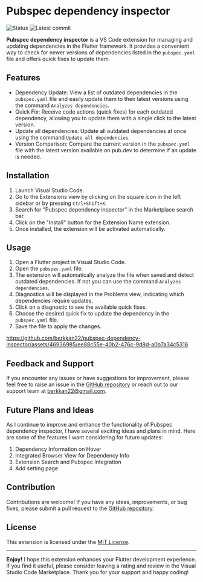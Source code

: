 # Pubspec dependency inspector

![Status](https://img.shields.io/github/deployments/sch-28/ikusa/production?label=Deployment)
![Latest commit](https://img.shields.io/github/last-commit/berkkan22/pubspec-dependency-inspector)

**Pubspec dependency inspector** is a VS Code extension for managing and updating dependencies in the Flutter framework. It provides a convenient way to check for newer versions of dependencies listed in the `pubspec.yaml` file and offers quick fixes to update them.

## Features

- Dependency Update: View a list of outdated dependencies in the `pubspec.yaml` file and easily update them to their latest versions using the command `Analyzes dependencies`.
- Quick Fix: Receive code actions (quick fixes) for each outdated dependency, allowing you to update them with a single click to the latest version.
- Update all dependencies: Update all outdated dependencies at once using the command `Update all dependencies`.
- Version Comparison: Compare the current version in the `pubspec.yaml` file with the latest version available on pub.dev to determine if an update is needed.

## Installation

1. Launch Visual Studio Code.
2. Go to the Extensions view by clicking on the square icon in the left sidebar or by pressing `Ctrl+Shift+X`.
3. Search for "Pubspec dependency inspector" in the Marketplace search bar.
4. Click on the "Install" button for the Extension Name extension.
5. Once installed, the extension will be activated automatically.

## Usage

1. Open a Flutter project in Visual Studio Code.
2. Open the `pubspec.yaml` file.
3. The extension will automatically analyze the file when saved and detect outdated dependencies. If not you can use the command `Analyzes dependencies`.
4. Diagnostics will be displayed in the Problems view, indicating which dependencies require updates.
5. Click on a diagnostic to see the available quick fixes.
6. Choose the desired quick fix to update the dependency in the `pubspec.yaml` file.
7. Save the file to apply the changes.


https://github.com/berkkan22/pubspec-dependency-inspector/assets/46936985/ee88c55e-40b2-476c-9d8d-a0b7a34c5316



## Feedback and Support

If you encounter any issues or have suggestions for improvement, please feel free to raise an issue in the [GitHub repository](https://github.com/berkkan22/pubspec-dependency-inspector) or reach out to our support team at berkkan22@gmail.com.

## Future Plans and Ideas
As I continue to improve and enhance the functionality of Pubspec dependency inspector, I have several exciting ideas and plans in mind. Here are some of the features I want considering for future updates:

1. Dependency Information on Hover
2. Integrated Browser View for Dependency Info
3. Extension Search and Pubspec Integration
4. Add setting page

## Contribution

Contributions are welcome! If you have any ideas, improvements, or bug fixes, please submit a pull request to the [GitHub repository](https://github.com/berkkan22/pubspec-dependency-inspector).

## License

This extension is licensed under the [MIT License](LICENSE).

---

**Enjoy!** I hope this extension enhances your Flutter development experience. If you find it useful, please consider leaving a rating and review in the Visual Studio Code Marketplace.
Thank you for your support and happy coding!
